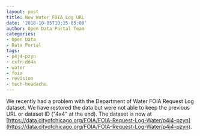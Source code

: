 ```yaml
---
layout: post
title: New Water FOIA Log URL
date: '2018-10-05T10:15-05:00'
author: Open Data Portal Team
categories:
- Open Data
- Data Portal
tags:
- p4j4-pzyn
- cxfr-dd4a
- water
- foia
- revision
- tech-headache
---
```

We recently had a problem with the Department of Water FOIA Request Log dataset. We have restored the data but were not able to keep the previous URL or dataset ID ("4x4" at the end). The dataset is now at [https://data.cityofchicago.org/FOIA/FOIA-Request-Log-Water/p4j4-pzyn](https://data.cityofchicago.org/FOIA/FOIA-Request-Log-Water/p4j4-pzyn).
